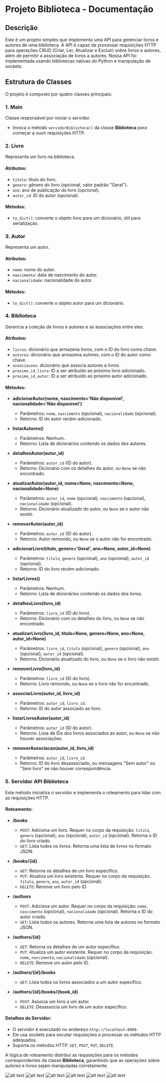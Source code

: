 # Projeto Biblioteca - Documentação

## Descrição
Este é um projeto simples que implementa uma API para gerenciar livros e autores de uma biblioteca. A API é capaz de processar requisições HTTP para operações CRUD (Criar, Ler, Atualizar e Excluir) sobre livros e autores, além de permitir a associação de livros a autores. Nossa API foi implementada usando bibliotecas nativas do Python e manipulação de sockets.

## Estrutura de Classes

O projeto é composto por quatro classes principais:

### 1. Main
Classe responsável por iniciar o servidor.
- Invoca o método `servidorBiblioteca()` da classe **Biblioteca** para começar a ouvir requisições HTTP.

### 2. Livro
Representa um livro na biblioteca.

#### Atributos:
- `titulo`: título do livro.
- `genero`: gênero do livro (opcional, valor padrão "Geral").
- `ano`: ano de publicação do livro (opcional).
- `autor_id`: ID do autor (opcional).

#### Métodos:
- `to_dict()`: converte o objeto livro para um dicionário, útil para serialização.

### 3. Autor
Representa um autor.

#### Atributos:
- `nome`: nome do autor.
- `nascimento`: data de nascimento do autor.
- `nacionalidade`: nacionalidade do autor.

#### Métodos:
- `to_dict()`: converte o objeto autor para um dicionário.

### 4. Biblioteca
Gerencia a coleção de livros e autores e as associações entre eles.

#### Atributos:
- `livros`: dicionário que armazena livros, com o ID do livro como chave.
- `autores`: dicionário que armazena autores, com o ID do autor como chave.
- `associacoes`: dicionário que associa autores a livros.
- `proximo_id_livro`: ID a ser atribuído ao próximo livro adicionado.
- `proximo_id_autor`: ID a ser atribuído ao próximo autor adicionado.

#### Métodos:
- **adicionarAutor(nome, nascimento='Não disponível', nacionalidade='Não disponível')**
  - Parâmetros: `nome`, `nascimento` (opcional), `nacionalidade` (opcional).
  - Retorno: ID do autor recém-adicionado.

- **listarAutores()**
  - Parâmetros: Nenhum.
  - Retorno: Lista de dicionários contendo os dados dos autores.

- **detalhesAutor(autor_id)**
  - Parâmetros: `autor_id` (ID do autor).
  - Retorno: Dicionário com os detalhes do autor, ou `None` se não encontrado.

- **atualizarAutor(autor_id, nome=None, nascimento=None, nacionalidade=None)**
  - Parâmetros: `autor_id`, `nome` (opcional), `nascimento` (opcional), `nacionalidade` (opcional).
  - Retorno: Dicionário atualizado do autor, ou `None` se o autor não existir.

- **removerAutor(autor_id)**
  - Parâmetros: `autor_id` (ID do autor).
  - Retorno: Autor removido, ou `None` se o autor não for encontrado.

- **adicionarLivro(titulo, genero='Geral', ano=None, autor_id=None)**
  - Parâmetros: `titulo`, `genero` (opcional), `ano` (opcional), `autor_id` (opcional).
  - Retorno: ID do livro recém-adicionado.

- **listarLivros()**
  - Parâmetros: Nenhum.
  - Retorno: Lista de dicionários contendo os dados dos livros.

- **detalhesLivro(livro_id)**
  - Parâmetros: `livro_id` (ID do livro).
  - Retorno: Dicionário com os detalhes do livro, ou `None` se não encontrado.

- **atualizarLivro(livro_id, titulo=None, genero=None, ano=None, autor_id=None)**
  - Parâmetros: `livro_id`, `titulo` (opcional), `genero` (opcional), `ano` (opcional), `autor_id` (opcional).
  - Retorno: Dicionário atualizado do livro, ou `None` se o livro não existir.

- **removerLivro(livro_id)**
  - Parâmetros: `livro_id` (ID do livro).
  - Retorno: Livro removido, ou `None` se o livro não for encontrado.

- **associarLivro(autor_id, livro_id)**
  - Parâmetros: `autor_id`, `livro_id`.
  - Retorno: ID do autor associado ao livro.

- **listarLivrosAutor(autor_id)**
  - Parâmetros: `autor_id` (ID do autor).
  - Retorno: Lista de IDs dos livros associados ao autor, ou `None` se não houver associações.

- **removerAssociacao(autor_id, livro_id)**
  - Parâmetros: `autor_id`, `livro_id`.
  - Retorno: ID do livro desassociado, ou mensagens "Sem autor" ou "Sem livro" se não houver correspondência.

### 5. Servidor API Biblioteca
Este método inicializa o servidor e implementa o roteamento para lidar com as requisições HTTP.

#### Roteamento:
- **/books**
  - `POST`: Adiciona um livro. Requer no corpo da requisição: `titulo`, `genero` (opcional), `ano` (opcional), `autor_id` (opcional). Retorna o ID do livro criado.
  - `GET`: Lista todos os livros. Retorna uma lista de livros no formato JSON.
  
- **/books/{id}**
  - `GET`: Retorna os detalhes de um livro específico.
  - `PUT`: Atualiza um livro existente. Requer no corpo da requisição: `titulo`, `genero`, `ano`, `autor_id` (opcional).
  - `DELETE`: Remove um livro pelo ID.

- **/authors**
  - `POST`: Adiciona um autor. Requer no corpo da requisição: `nome`, `nascimento` (opcional), `nacionalidade` (opcional). Retorna o ID do autor criado.
  - `GET`: Lista todos os autores. Retorna uma lista de autores no formato JSON.

- **/authors/{id}**
  - `GET`: Retorna os detalhes de um autor específico.
  - `PUT`: Atualiza um autor existente. Requer no corpo da requisição: `nome`, `nascimento`, `nacionalidade` (opcional).
  - `DELETE`: Remove um autor pelo ID.

- **/authors/{id}/books**
  - `GET`: Lista todos os livros associados a um autor específico.

- **/authors/{id}/books/{book_id}**
  - `POST`: Associa um livro a um autor.
  - `DELETE`: Desassocia um livro de um autor específico.

#### Detalhes do Servidor:
- O servidor é executado no endereço `http://localhost:8080`.
- Ele usa sockets para escutar requisições e processar os métodos HTTP adequados.
- Suporta os métodos HTTP: `GET`, `POST`, `PUT`, `DELETE`.

A lógica de roteamento distribui as requisições para os métodos correspondentes da classe **Biblioteca**, garantindo que as operações sobre autores e livros sejam manipuladas corretamente.

![alt text](image.png)
![alt text](image-1.png)
![alt text](image-2.png)
![alt text](image-3.png)
![alt text](image-4.png)
![alt text](image-5.png)
